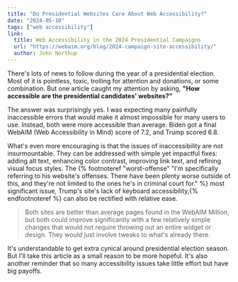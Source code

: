 ```yaml
---
title: "Do Presidential Websites Care About Web Accessibility?"
date: "2024-05-10"
tags: ["web accessibility"]
link:
  title: Web Accessibility in the 2024 Presidential Campaigns
  url: "https://webaim.org/blog/2024-campaign-site-accessibility/"
  author: John Northup
---
```


There's lots of news to follow during the year of a presidential election. Most of it is pointless, toxic, trolling for attention and donations, or some combination. But one article caught my attention by asking, **"How accessible are the presidential candidates' websites?"**

The answer was surprisingly yes. I was expecting many painfully inaccessible errors that would make it almost impossible for many users to use. Instead, both were more accessible than average. Biden got a final WebAIM (Web Accessibility in Mind) score of 7.2, and Trump scored 6.8.

What's even more encouraging is that the issues of inaccessibility are not insurmountable. They can be addressed with simple yet impactful fixes: adding alt text, enhancing color contrast, improving link text, and refining visual focus styles. The {% footnoteref "worst-offense" "I'm specifically referring to his website's offenses. There have been plenty worse outside of this, and they're not limited to the ones he's in criminal court for." %} most significant issue, Trump's site's lack of keyboard accessibility,{% endfootnoteref %} can also be rectified with relative ease.

> Both sites are better than average pages found in the WebAIM Million, but both could improve significantly with a few relatively simple changes that would not require throwing out an entire widget or design. They would just involve tweaks to what's already there.

It's understandable to get extra cynical around presidential election season. But I'll take this article as a small reason to be more hopeful. It's also another reminder that so many accessibility issues take little effort but have big payoffs.

